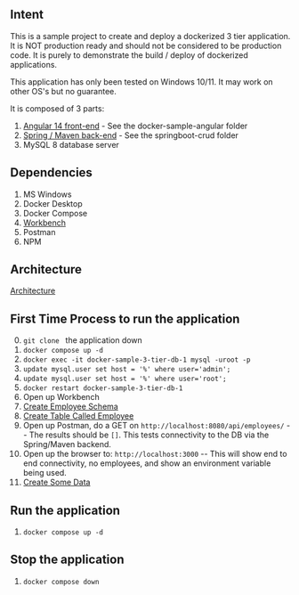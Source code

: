 ## Intent

This is a sample project to create and deploy a dockerized 3 tier application.  It is NOT production ready and should not be considered to be production code. It is purely to demonstrate the build / deploy of dockerized applications.  

This application has only been tested on Windows 10/11.  It may work on other OS's but no guarantee.  

It is composed of 3 parts:

1. [Angular 14 front-end](docker-sample-angular) - See the docker-sample-angular folder
2. [Spring / Maven back-end](springboot-crud) - See the springboot-crud folder
3. MySQL 8 database server

## Dependencies

1. MS Windows
2. Docker Desktop
2. Docker Compose
3. [Workbench](https://www.mysql.com/products/workbench/)
4. Postman
5. NPM

## Architecture
[Architecture](assets/architecture.png)

## First Time Process to run the application

0. `git clone ` the application down
1. `docker compose up -d`
2. `docker exec -it docker-sample-3-tier-db-1 mysql -uroot -p`
3. `update mysql.user set host = '%' where user='admin';`
4. `update mysql.user set host = '%' where user='root';`
5. `docker restart docker-sample-3-tier-db-1`
5. Open up Workbench
6. [Create Employee Schema](main/docker-mysql-8/create-schema.sql)
6. [Create Table Called Employee](main/docker-mysql-8/create-table.sql) 
7. Open up Postman, do a GET on `http://localhost:8080/api/employees/` -- The results should be `[]`.  This tests connectivity to the DB via the Spring/Maven backend.
8. Open up the browser to:  `http://localhost:3000` -- This will show end to end connectivity, no employees, and show an environment variable being used.  
6. [Create Some Data](main/docker-mysql-8/create-data.sql) 

## Run the application

1. `docker compose up -d`

## Stop the application

1. `docker compose down`